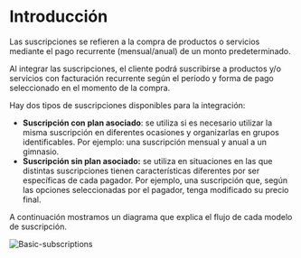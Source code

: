 # Introducción

Las suscripciones se refieren a la compra de productos o servicios mediante el pago recurrente (mensual/anual) de un monto predeterminado.

Al integrar las suscripciones, el cliente podrá suscribirse a productos y/o servicios con facturación recurrente según el período y forma de pago seleccionado en el momento de la compra.

Hay dos tipos de suscripciones disponibles para la integración:

* **Suscripción con plan asociado**: se utiliza si es necesario utilizar la misma suscripción en diferentes ocasiones y organizarlas en grupos identificables. Por ejemplo: una suscripción mensual y anual a un gimnasio.
* **Suscripción sin plan asociado:** se utiliza en situaciones en las que distintas suscripciones tienen características diferentes por ser específicas de cada pagador. Por ejemplo, una suscripción que, según las opciones seleccionadas por el pagador, tenga modificado su precio final.

A continuación mostramos un diagrama que explica el flujo de cada modelo de suscripción.

![Basic-subscriptions](subscriptions/Integrations-ES.png)
